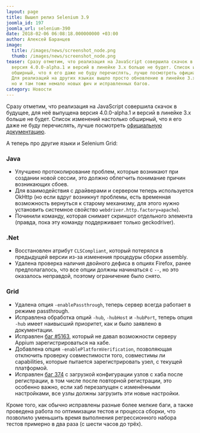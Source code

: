 ```yaml
---
layout: page
title: Вышел релиз Selenium 3.9
joomla_id: 197
joomla_url: selenium-390
date: 2018-02-06 06:08:18.000000000 +03:00
author: Алексей Баранцев
image:
  title: /images/news/screenshot_node.png
  thumb: /images/news/screenshot_node.png
teaser: Сразу отметим, что реализация на JavaScript совершила скачок в будущее, для неё выпущена
  версия 4.0.0-alpha.1 и версий в линейке 3.x больше не будет. Список изменений настолько
  обширный, что я его даже не буду перечислять, лучше посмотреть официальную документацию.
  Для реализаций на других языках вышло просто обновление в линейке 3.x,
  но и там тоже немало новых фич и исправленных багов.
category: Новости
---
```

Сразу отметим, что реализация на JavaScript совершила скачок в будущее, для неё
выпущена версия 4.0.0-alpha.1 и версий в линейке 3.x больше не будет.
Список изменений настолько обширный, что я его даже не буду перечислять,
лучше посмотреть [официальную документацию](https://github.com/SeleniumHQ/selenium/blob/master/javascript/node/selenium-webdriver/CHANGES.md).

А теперь про другие языки и Selenium Grid:

### Java

* Улучшено протоколирование проблем, которые возникают при создании новой сессии, это должно облегчить понимание причин возникающих сбоев.
* Для взаимодействия с драйверами и сервером теперь используется OkHttp (но если вдруг возникнут проблемы, есть временная возможность вернуться к старому механизму, для этого нужно установить системное свойство `webdriver.http.factory=apache`).
* Починили команду, которая снимает скриншот отдельного элемента (правда, пока эту команду поддерживает только geckodriver).

### .Net

* Восстановлен атрибут `CLSCompliant`, который потерялся в предыдущей версии из-за изменения процедуры сборки assembly.
* Удалена проверка наличия двойного дефиса в опциях Firefox, ранее предполагалось, что все опции должны начинаться с `--`, но это оказалось неправдой, поэтому ограничение было снято.

### Grid

* Удалена опция `-enablePassthrough`, теперь сервер всегда работает в режиме passthrough.
* Исправлена обработка опций `-hub`, `-hubHost` и `-hubPort`, теперь опция `-hub` имеет наивысший приоритет, как и было заявлено в документации.
* Исправлен [баг #5163](https://github.com/SeleniumHQ/selenium/issues/5163), который не давал возможности серверу Appium зарегистрироваться на хабе.
* Добавлена опция `-enablePlatformVerification`, позволяющая отключить проверку совместимости того, совместимы ли capabilities, которые пытается зарегистрировать узел, с текущей платформой.
* Исправлен [баг 374](https://github.com/SeleniumHQ/selenium/issues/374) с загрузкой конфигурации узлов с хаба после регистрации, в том числе после повторной регистрации, это особенно важно, если хаб перезапущен с изменёнными настройками, все узлы должны загрузить эти новые настройки.

Кроме того, как обычно исправлены разные более мелкие баги, а также проведена работа по оптимизации тестов и процесса сборки, что позволило уменьшить время выполнения регрессионного набора тестов примерно в два раза (с шести часов до трёх).
